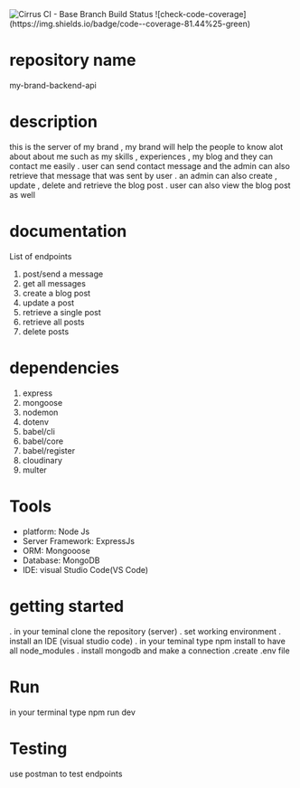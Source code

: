 
<img alt="Cirrus CI - Base Branch Build Status" src="https://img.shields.io/cirrus/github/Luciefifi/my-brand-backend-api?color=green">
![check-code-coverage](https://img.shields.io/badge/code--coverage-81.44%25-green)
<!-- <img alt="Codecov" src="https://img.shields.io/codecov/c/gh/Luciefifi/my-brand-backend-api?color=green&style=for-the-badge"> -->

# repository name
my-brand-backend-api

# description 
this is the server of my brand , my brand will help the people to  know alot about about me such as my skills , experiences , my blog and they can contact me easily .   user can send contact message and the admin can also retrieve that message that was sent by user . an admin can also create , update , delete and retrieve the blog post . user can also view the blog post as well

# documentation 
List of endpoints

1. post/send a message
2. get all messages
3. create a blog post
4. update a post
5. retrieve a single post
6. retrieve all posts
7. delete posts

# dependencies

1. express 
2. mongoose 
3. nodemon 
4. dotenv 
5. babel/cli 
6. babel/core 
7. babel/register 
8. cloudinary
9. multer

# Tools
* platform: Node Js
* Server Framework: ExpressJs
* ORM: Mongooose
* Database: MongoDB
* IDE: visual Studio Code(VS Code) 

# getting started
. in your teminal clone the repository (server) 
. set working environment 
. install an IDE (visual studio code)
. in your teminal type npm install to have all node_modules
. install mongodb and make a connection
.create .env file

# Run
in your terminal type npm run dev

# Testing 
use postman to test endpoints
